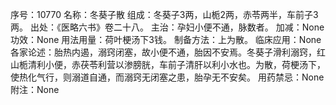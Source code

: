 序号：10770
名称：冬葵子散
组成：冬葵子3两，山栀2两，赤苓两半，车前子3两。
出处：《医略六书》卷二十八。
主治：孕妇小便不通，脉数者。
加减：None
功效：None
用法用量：荷叶梗汤下3钱。
制备方法：上为散。
临床应用：None
各家论述：胎热内遏，溺窍闭塞，故小便不通，胎因不安焉。冬葵子滑利溺窍，红山栀清利小便，赤茯苓利营以渗膀胱，车前子清肝以利小水也。为散，荷梗汤下，使热化气行，则溺道自通，而溺窍无闭塞之患，胎孕无不安矣。
用药禁忌：None
附注：None
